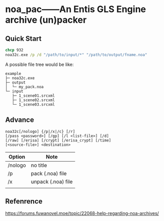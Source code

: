# noa_pac——An Entis GLS Engine archive (un)packer



## Quick Start

```cmd
chcp 932
noa32c.exe /p /d "/path/to/input/*" "/path/to/output/fname.noa"
```



A possible file tree would be like:

```
example
├─ noa32c.exe
├─ output
│  └─ my_pack.noa
└─ input
   ├─ 1_scene01.srcxml
   ├─ 1_scene02.srcxml
   └─ 1_scene03.srcxml
```



## Advance

```
noa32c[/nologo] {/p|/x|/c} [/r]
[/pass <password>] [/gp] [/l <list-file>] [/d]
[/raw] [/erisa] [/crypt] [/erisa_crypt] [/time]
[<source-file>] <destination>
```



| Option  | Note               |
| ------- | ------------------ |
| /nologo | no title           |
| /p      | pack (.noa) file   |
| /x      | unpack (.noa) file |
|         |                    |





## Refenrence

https://forums.fuwanovel.moe/topic/22068-help-regarding-noa-archives/
